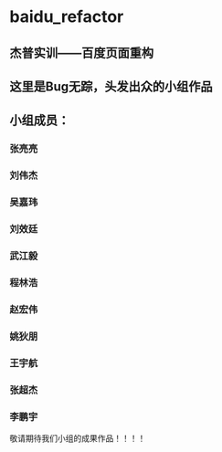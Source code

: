 # baidu_refactor
## 杰普实训——百度页面重构
## 这里是Bug无踪，头发出众的小组作品
## 小组成员：
### 张亮亮
### 刘伟杰
### 吴嘉玮
### 刘效廷
### 武江毅
### 程林浩
### 赵宏伟
### 姚狄朋
### 王宇航
### 张超杰
### 李鹏宇

敬请期待我们小组的成果作品！！！！
